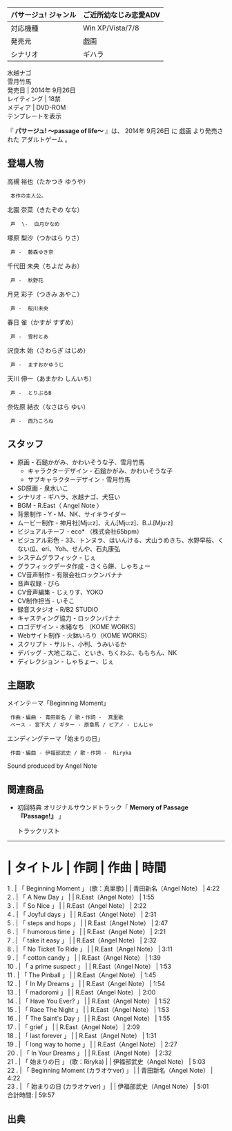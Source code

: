 パサージュ!  ジャンル  |  ご近所幼なじみ恋愛ADV   
---|---  
対応機種  |  Win XP/Vista/7/8   
発売元  |  戯画   
シナリオ  |  ギハラ   
水越ナゴ  
雪月竹馬  
発売日  |  2014年  9月26日   
レイティング  |  18禁   
メディア  |  DVD-ROM   
テンプレートを表示  
  
『 **パサージュ! 〜passage of life〜** 』は、  2014年  9月26日  に  戯画  より発売された  アダルトゲーム  。

##  登場人物  

高槻 裕也（たかつき ゆうや）

     本作の主人公。 
    
北園 奈菜（きたぞの なな）

     声  \-  白月かなめ 
    
塚原 梨沙（つかはら りさ）

     声 -  藤森ゆき奈 
    
千代田 未央（ちよだ みお）

     声 -  秋野花 
    
月見 彩子（つきみ あやこ）

     声 -  桜川未央 
    
春日 雀（かすが すずめ）

     声 -  雪村とあ 
    
沢良木 始（さわらぎ はじめ）

     声 -  ますおかゆうじ 
    
天川 伸一（あまかわ しんいち）

     声 -  とりぷるB 
    
奈佐原 結衣（なさはら ゆい）

     声 -  西乃ころね 
    

##  スタッフ  

  * 原画 - 石鎚かがみ、かわいそうな子、雪月竹馬 
    * キャラクターデザイン - 石鎚かがみ、かわいそうな子 
    * サブキャラクターデザイン - 雪月竹馬 
  * SD原画 - 泉水いこ 
  * シナリオ - ギハラ、水越ナゴ、犬狂い 
  * BGM - R.East（  Angel Note  ） 
  * 背景制作 - Y・M、NK、サイキライダー 
  * ムービー制作 -  神月社[Mju:z]、えん[Mju:z]、B.J.[Mju:z] 
  * ビジュアルチーフ -  eco*  （株式会社65bpm） 
  * ビジュアル彩色 - 33、トンヌラ、はいんける、犬山うめきち、水野早桜、くない瓜、eri、Yoh、せんや、石丸康弘 
  * システムグラフィック - じぇ 
  * グラフィックデータ作成 - さくら餅、しゃちょー 
  * CV音声制作 -  有限会社ロックンバナナ 
  * 音声収録 - ぴら 
  * CV音声編集 - じぇりす、YOKO 
  * CV制作担当 - いそこ 
  * 録音スタジオ - R/B2 STUDIO 
  * キャスティング協力 -  ロックンバナナ 
  * ロゴデザイン -  木緒なち  （KOME WORKS） 
  * Webサイト制作 - 火鉢いろり（KOME WORKS） 
  * スクリプト - サルト、小判、うみいるか 
  * デバッグ - 大地こねこ、といき、ちくわぶ、ももちん、NK 
  * ディレクション - しゃちょー、じぇ 

##  主題歌  

メインテーマ「Beginning Moment」

     作曲・編曲 - 青田新名 / 歌・作詞 -  真里歌 
     ベース - 宮下大 / ギター - 原章馬 / ピアノ - じんじゃ 
エンディングテーマ「始まりの日」

     作曲・編曲 - 伊福部武史 / 歌・作詞 -  Riryka 

Sound produced by  Angel Note

##  関連商品  

  * 初回特典 オリジナルサウンドトラック「 **Memory of Passage『Passage!』** 」 

     トラックリスト   
---  
#  |  タイトル  |  作詞  |  作曲  |  時間   
1  .  |  「  Beginning Moment  」  (歌：真里歌)  |  |  青田新名（Angel Note）  |  4:22   
2  .  |  「  A New Day  」  |  |  R.East（Angel Note）  |  1:55   
3  .  |  「  So Nice  」  |  |  R.East（Angel Note）  |  2:22   
4  .  |  「  Joyful days  」  |  |  R.East（Angel Note）  |  2:31   
5  .  |  「  steps and hops  」  |  |  R.East（Angel Note）  |  2:47   
6  .  |  「  humorous time  」  |  |  R.East（Angel Note）  |  2:21   
7  .  |  「  take it easy  」  |  |  R.East（Angel Note）  |  2:32   
8  .  |  「  No Ticket To Ride  」  |  |  R.East（Angel Note）  |  3:11   
9  .  |  「  cotton candy  」  |  |  R.East（Angel Note）  |  1:39   
10  .  |  「  a prime suspect  」  |  |  R.East（Angel Note）  |  1:53   
11  .  |  「  The Pinball  」  |  |  R.East（Angel Note）  |  1:45   
12  .  |  「  In My Dreams  」  |  |  R.East（Angel Note）  |  1:54   
13  .  |  「  madoromi  」  |  |  R.East（Angel Note）  |  2:00   
14  .  |  「  Have You Ever?  」  |  |  R.East（Angel Note）  |  1:52   
15  .  |  「  Race The Night  」  |  |  R.East（Angel Note）  |  1:53   
16  .  |  「  The Saint's Day  」  |  |  R.East（Angel Note）  |  1:55   
17  .  |  「  grief  」  |  |  R.East（Angel Note）  |  2:09   
18  .  |  「  last forever  」  |  |  R.East（Angel Note）  |  1:31   
19  .  |  「  long way to home  」  |  |  R.East（Angel Note）  |  2:27   
20  .  |  「  In Your Dreams  」  |  |  R.East（Angel Note）  |  2:32   
21  .  |  「  始まりの日  」  (歌：Riryka)  |  |  伊福部武史（Angel Note）  |  5:03   
22  .  |  「  Beginning Moment (カラオケver)  」  |  |  青田新名（Angel Note）  |  4:22   
23  .  |  「  始まりの日 (カラオケver)  」  |  |  伊福部武史（Angel Note）  |  5:01   
合計時間:  |  59:57   

  

##  出典  

